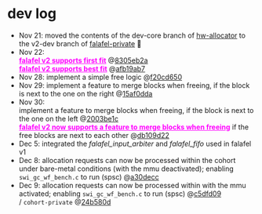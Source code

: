 # dev log
- Nov 21:  moved the contents of the dev-core branch of [hw-allocator](https://github.com/takeshiho0531/hw-allocator) to the v2-dev branch of [falafel-private](https://github.com/takeshiho0531/falafel-private) 🙌
- Nov 22:  <br><span style="color: magenta;"><u>**falafel v2 supports first fit**</u></span> @[8305eb2a](https://github.com/jfarresg/falafel-private/tree/8305eb2a7a5b417a713e5f56754c76eb9fdf5a59) <br>
<span style="color: magenta;"><u>**falafel v2 supports best fit**</u></span> @[afb19ab7](https://github.com/jfarresg/falafel-private/tree/afb19ab7a4f71eb5533b0bd1b2315c628715af37)
- Nov 28: implement a simple free logic @[f20cd650](https://github.com/jfarresg/falafel-private/tree/f20cd65041cb26238f44287c8eb97e2ed6dab910)
- Nov 29: implement a feature to merge blocks when freeing, if the block is next to the one on the right @[15af0dda](https://github.com/jfarresg/falafel-private/tree/15af0dda0423f4fe7cc4ffe8d0bd92d0672fcfe0)
- Nov 30: <br> implement a feature to merge blocks when freeing, if the block is next to the one on the left @[2003be1c](https://github.com/jfarresg/falafel-private/tree/2003be1c5972101a479c7aad083bac49d947aa1c) <br>
<span style="color: magenta;"><u>**falafel v2 now supports a feature to merge blocks when freeing**</u></span> if the free blocks are next to each other @[db109d22](https://github.com/jfarresg/falafel-private/tree/db109d22db36fe63487d010262a3fcaa1756f88e)  
- Dec 5: integrated the *falafel_input_arbiter* and *falafel_fifo* used in falafel v1
- Dec 8: allocation requests can now be processed within the cohort under bare-metal conditions (with the mmu deactivated); enabling `swi_gc_wf_bench.c` to run (spsc) @[a30decc](https://github.com/takeshiho0531/falafel-private/tree/c5dfd09a261dcbb735852c8c219cec16338f4202)
- Dec 9: allocation requests can now be processed within with the mmu activated; enabling `swi_gc_wf_bench.c` to run (spsc) @[c5dfd09](https://github.com/takeshiho0531/falafel-private/tree/c5dfd09a261dcbb735852c8c219cec16338f4202) <br>/ `cohort-private` @[24b580d
](https://github.com/pengwing-project/cohort-private/commit/24b580d0831a93e1a45612758924258fdd29164e)